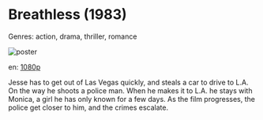 # Breathless (1983)

Genres: action, drama, thriller, romance

![poster](http://image.tmdb.org/t/p/w500/7DNLH8GPJPkokzSJriQjHtTmHcl.jpg)

en:
  [1080p](magnet:?xt=urn:btih:9eac6077a970b2b38d8c77187f3a996ae647dc91&dn=Breathless+%281983%29+1080p+BrRip+x264+-+YIFY&tr=udp%3A%2F%2Ftracker.openbittorrent.com%3A80%2Fannounce&tr=udp%3A%2F%2Fglotorrents.pw%3A6969%2Fannounce&tr=udp%3A%2F%2Ftracker.openbittorrent.com%3A80%2Fannounce&tr=udp%3A%2F%2Ftracker.opentrackr.org%3A1337%2Fannounce&tr=udp%3A%2F%2Fzer0day.to%3A1337%2Fannounce&tr=udp%3A%2F%2Ftracker.coppersurfer.tk%3A6969%2Fannounce)
  


Jesse has to get out of Las Vegas quickly, and steals a car to drive to L.A. On the way he shoots a police man. When he makes it to L.A. he stays with Monica, a girl he has only known for a few days. As the film progresses, the police get closer to him, and the crimes escalate.